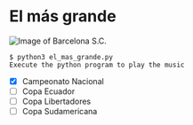 # El más grande

![Image of Barcelona S.C.](https://www.barcelonasc.com.ec/wp-content/uploads/2023/06/Screenshot_20230606-075606_Gallery-01.jpeg)

```
$ python3 el_mas_grande.py
Execute the python program to play the music

```
- [x] Campeonato Nacional
- [ ] Copa Ecuador
- [ ] Copa Libertadores
- [ ] Copa Sudamericana
